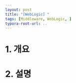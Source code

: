 ```yaml
---
layout: post
title: "[WebLogic] "
tags: [Middleware, WebLogic, ]
typora-root-url: ..
---
```


# 1. 개요





# 2. 설명




